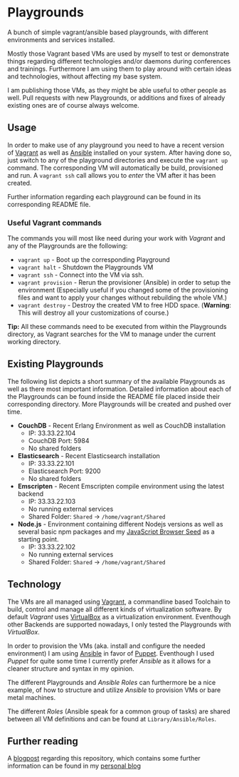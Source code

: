 # Playgrounds

A bunch of simple vagrant/ansible based playgrounds, with different environments and services installed.

Mostly those Vagrant based VMs are used by myself to test or demonstrate things regarding different technologies and/or daemons during conferences and trainings. Furthermore I am using them to play around with certain ideas and technologies, without affecting my base system.

I am publishing those VMs, as they might be able useful to other people as well. Pull requests with new Playgrounds, or additions and fixes of already existing ones are of course always welcome.


## Usage

In order to make use of any playground you need to have a recent version of [Vagrant](http://www.vagrantup.com/) as well as [Ansible](http://www.ansible.com/home) installed on your system. After having done so, just switch to any of the playground directories and execute the `vagrant up` command. The corresponding VM will automatically be build, provisioned and run. A `vagrant ssh` call allows you to *enter* the VM after it has been created.

Further information regarding each playground can be found in its corresponding README file.

### Useful Vagrant commands

The commands you will most like need during your work with *Vagrant* and any of the Playgrounds are the following:

- `vagrant up` - Boot up the corresponding Playground
- `vagrant halt` - Shutdown the Playgrounds VM
- `vagrant ssh` - Connect into the VM via ssh.
- `vagrant provision` - Rerun the provisioner (Ansible) in order to setup the environment (Especially useful if you changed some of the provisioning files and want to apply your changes without rebuilding the whole VM.)
- `vagrant destroy` - Destroy the created VM to free HDD space. (**Warning**: This will destroy all your customizations of course.)

**Tip:** All these commands need to be executed from within the Playgrounds directory, as Vagrant searches for the VM to manage under the current working directory. 

## Existing Playgrounds

The following list depicts a short summary of the available Playgrounds as well as there most important information. Detailed information about each of the Playgrounds can be found inside the README file placed inside their corresponding directory. More Playgrounds will be created and pushed over time.

- **CouchDB** - Recent Erlang Environment as well as CouchDB installation
	- IP: 33.33.22.104
	- CouchDB Port: 5984
	- No shared folders
- **Elasticsearch** - Recent Elasticsearch installation
	- IP: 33.33.22.101
	- Elasticsearch Port: 9200
	- No shared folders
- **Emscripten** - Recent Emscripten compile environment using the latest backend
 	- IP: 33.33.22.103
	- No running external services
	- Shared Folder: `Shared` -> `/home/vagrant/Shared`
- **Node.js** - Environment containing different Nodejs versions as well as several basic npm packages and my [JavaScript Browser Seed](https://github.com/jakobwesthoff/seed-js-browser) as a starting point.
	- IP: 33.33.22.102
	- No running external services
	- Shared Folder: `Shared` -> `/home/vagrant/Shared`


## Technology

The VMs are all managed using [Vagrant](http://www.vagrantup.com), a commandline based Toolchain to build, control and manage all different kinds of virtualization software. By default *Vagrant* uses [VirtualBox](https://www.virtualbox.org/) as a virtualization environment. Eventhough other Backends are supported nowadays, I only tested the Playgrounds with *VirtualBox*.

In order to provision the VMs (aka. install and configure the needed environment) I am using [Ansible](http://www.ansible.com) in favor of [Puppet](http://puppetlabs.com/). Eventhough I used *Puppet* for quite some time I currently prefer *Ansible* as it allows for a cleaner structure and syntax in my opinion.

The different Playgrounds and *Ansible Roles* can furthermore be a nice example, of how to structure and utilize *Ansible* to provision VMs or bare metal machines.

The different *Roles* (Ansible speak for a common group of tasks) are shared between all VM definitions and can be found at `Library/Ansible/Roles`.


## Further reading

A [blogpost](http://www.westhoffswelt.de/blog/2014/6/10/playgrounds-with-vagrant-and-ansible) regarding this repository, which contains some further information can be found in my [personal blog](http://www.westhoffswelt.de/blog/2014/6/10/playgrounds-with-vagrant-and-ansible)
